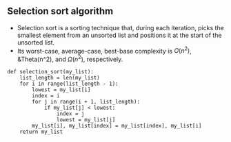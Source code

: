## Selection sort algorithm
- Selection sort is a sorting technique that, during each iteration, picks the smallest element from an unsorted list and positions it at the start of the unsorted list.
- Its worst-case, average-case, best-base complexity is $O(n^2)$, &Theta(n^2), and $\Omega(n^2)$, respectively.

```
def selection_sort(my_list):
    list_length = len(my_list)
    for i in range(list_length - 1):
        lowest = my_list[i]
        index = i
        for j in range(i + 1, list_length):
            if my_list[j] < lowest:
                index = j
                lowest = my_list[j]
        my_list[i], my_list[index] = my_list[index], my_list[i]
    return my_list
```
